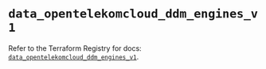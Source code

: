 # `data_opentelekomcloud_ddm_engines_v1`

Refer to the Terraform Registry for docs: [`data_opentelekomcloud_ddm_engines_v1`](https://registry.terraform.io/providers/opentelekomcloud/opentelekomcloud/1.36.41/docs/data-sources/ddm_engines_v1).
